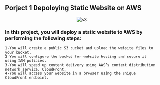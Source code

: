 ## Porject 1 Depoloying Static Website on AWS
<div align="center" width="50">
<img src="https://github.com/iNightjar/Udacity-CloudDevOps/blob/master/staticWebSite/s3.jpeg?raw=true"  href="https://github.com/iNightjar" alt="s3">
</div>

### In this project, you will deploy a static website to AWS by performing the following steps:

    1-You will create a public S3 bucket and upload the website files to your bucket.
    2-You will configure the bucket for website hosting and secure it using IAM policies.
    3-You will speed up content delivery using AWS’s content distribution network service, CloudFront.
    4-You will access your website in a browser using the unique CloudFront endpoint.
